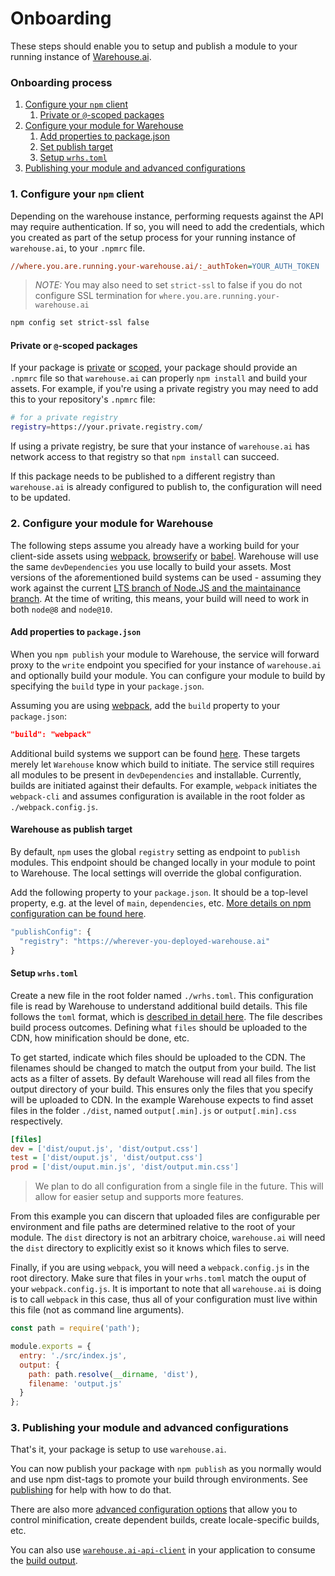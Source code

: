# Onboarding

These steps should enable you to setup and publish a module to your running instance of [Warehouse.ai].

### Onboarding process

1. [Configure your `npm` client](#1-configure-your-npm-client)
    1. [Private or `@`-scoped packages](#private-or--scoped-packages)
1. [Configure your module for Warehouse](#2-configure-your-module-for-warehouse)
    1. [Add properties to package.json](#add-properties-to-packagejson)
    1. [Set publish target](#warehouse-as-publish-target)
    1. [Setup `wrhs.toml`](#setup-wrhstoml)
1. [Publishing your module and advanced configurations](#3-publishing-your-module-and-advanced-configurations)


### 1. Configure your `npm` client

Depending on the warehouse instance, performing requests against the API may require authentication. 
If so, you will need to add the credentials, which you created as part of the setup process for your 
running instance of `warehouse.ai`, to your `.npmrc` file. 

```ini
//where.you.are.running.your-warehouse.ai/:_authToken=YOUR_AUTH_TOKEN
```

> *NOTE:* You may also need to set `strict-ssl` to false if you do not
configure SSL termination for `where.you.are.running.your-warehouse.ai`

```sh
npm config set strict-ssl false
```

#### Private or `@`-scoped packages

If your package is [private] or [scoped], your package should provide an `.npmrc` file
so that `warehouse.ai` can properly `npm install` and build your assets. For
example, if you're using a private registry you may need to add this to your
repository's `.npmrc` file:

```sh
# for a private registry
registry=https://your.private.registry.com/
```

If using a private registry, be sure that your instance of `warehouse.ai`
has network access to that registry so that `npm install` can succeed. 

If this package needs to be published to a different registry than `warehouse.ai` 
is already configured to publish to, the configuration will need to be updated.


### 2. Configure your module for Warehouse

The following steps assume you already have a working build for your client-side assets
using [webpack], [browserify] or [babel]. Warehouse will use the same `devDependencies` you
use locally to build your assets. Most versions of the aforementioned build systems can be used - 
assuming they work against the current [LTS branch of Node.JS and the maintainance branch][nodejs-releases]. 
At the time of writing, this means, your build will need to work in both `node@8` and `node@10`.

#### Add properties to `package.json`

When you `npm publish` your module to Warehouse, the service will forward proxy to the `write` endpoint you 
specified for your instance of `warehouse.ai` and optionally build your module. You can configure your module 
to build by specifying the `build` type in your `package.json`.

Assuming you are using [webpack], add the `build` property to your `package.json`:  

```json
"build": "webpack"
```

Additional build systems we support can be found [here][build-system-type]. These targets merely let 
`Warehouse` know which build to initiate. The service still requires all modules to be present in 
`devDependencies` and  installable. Currently, builds are initiated against their defaults. For example, 
`webpack` initiates the `webpack-cli` and assumes configuration is available in the root folder as 
`./webpack.config.js`.

#### Warehouse as publish target

By default, `npm` uses the global `registry` setting as endpoint to `publish` modules. This endpoint should 
be changed locally in your module to point to Warehouse. The local settings will override the global configuration.

Add the following property to your `package.json`. It should be a top-level property, e.g. at the level of 
`main`, `dependencies`, etc. [More details on npm configuration can be found here][npm-config].

```js
"publishConfig": {
  "registry": "https://wherever-you-deployed-warehouse.ai"
}
```

#### Setup `wrhs.toml`

Create a new file in the root folder named `./wrhs.toml`. This configuration file is read by Warehouse to understand
additional build details. This file follows the `toml` format, which is [described in detail here][toml].
The file describes build process outcomes. Defining what `files` should be uploaded to the CDN, how minification
should be done, etc.

To get started, indicate which files should be uploaded to the CDN. The filenames should be changed to match the output
from your build. The list acts as a filter of assets. By default Warehouse will read all files from
the output directory of your build. This ensures only the files that you specify will be uploaded to CDN.
In the example Warehouse expects to find asset files in the folder `./dist`, named `output[.min].js` or
`output[.min].css` respectively.

```ini
[files]
dev = ['dist/ouput.js', 'dist/output.css']
test = ['dist/ouput.js', 'dist/output.css']
prod = ['dist/ouput.min.js', 'dist/output.min.css']
```
> We plan to do all configuration from a single file in the future.
> This will allow for easier setup and supports more features.

From this example you can discern that uploaded files are configurable per environment and file paths are
determined relative to the root of your module. The `dist` directory is not an arbitrary choice, `warehouse.ai` 
will need the `dist` directory to explicitly exist so it knows which files to serve.

Finally, if you are using `webpack`, you will need a `webpack.config.js` in the root directory. Make sure that 
files in your `wrhs.toml` match the ouput of your `webpack.config.js`. It is important to note that all 
`warehouse.ai` is doing is to call `webpack` in this case, thus all of your configuration must live within this 
file (not as command line arguments). 

```js
const path = require('path');

module.exports = {
  entry: './src/index.js',
  output: {
    path: path.resolve(__dirname, 'dist'),
    filename: 'output.js'
  }
};
```

### 3. Publishing your module and advanced configurations

That's it, your package is setup to use `warehouse.ai`.

You can now publish your package with `npm publish` as you normally would and use npm dist-tags to promote your 
build through environments. See [publishing] for help with how to do that.

There are also more [advanced configuration options][advanced-configuration-options] that allow you to control 
minification, create dependent builds, create locale-specific builds, etc.

You can also use [`warehouse.ai-api-client`][client] in your application to consume the [build output][build].


[build-system-type]: https://github.com/godaddy/carpenterd#identification-of-build-system-type
[toml]: https://github.com/toml-lang/toml#toml
[warehouse.ai]: https://github.com/godaddy/warehouse.ai/
[webpack]: https://webpack.js.org/
[browserify]: http://browserify.org/
[nodejs-releases]: https://nodejs.org/en/about/releases/
[babel]: https://babeljs.io/docs/en/
[npm-config]: https://docs.npmjs.com/files/package.json#publishconfig
[client]: https://github.com/warehouseai/warehouse.ai-api-client#warehouseai-api-client
[uglifyjs]: https://github.com/mishoo/UglifyJS2#uglifyjs-3
[private]: https://docs.npmjs.com/creating-and-publishing-private-packages
[scoped]: https://docs.npmjs.com/about-scopes
[publishing]: publishing.md
[advanced-configuration-options]: advancedConfigurations.md
[build]: buildOutput.md